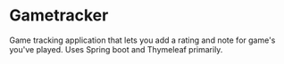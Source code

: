 # Gametracker

Game tracking application that lets you add a rating and note for game's you've played. Uses Spring boot and Thymeleaf
primarily.
